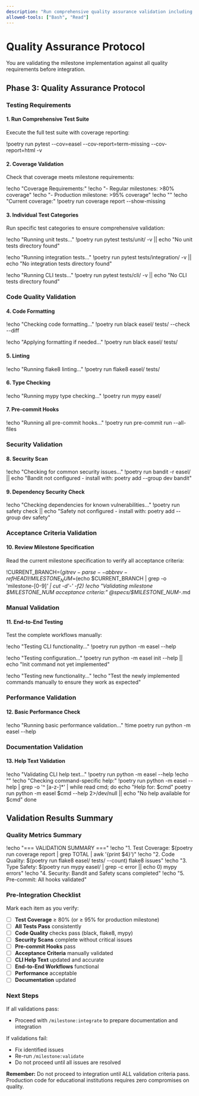 ```yaml
---
description: "Run comprehensive quality assurance validation including tests, coverage, and acceptance criteria"
allowed-tools: ["Bash", "Read"]
---
```


# Quality Assurance Protocol

You are validating the milestone implementation against all quality requirements before integration.

## Phase 3: Quality Assurance Protocol

### Testing Requirements

#### 1. Run Comprehensive Test Suite

Execute the full test suite with coverage reporting:

!poetry run pytest --cov=easel --cov-report=term-missing --cov-report=html -v

#### 2. Coverage Validation

Check that coverage meets milestone requirements:

!echo "Coverage Requirements:"
!echo "- Regular milestones: >80% coverage"
!echo "- Production milestone: >95% coverage"
!echo ""
!echo "Current coverage:"
!poetry run coverage report --show-missing

#### 3. Individual Test Categories

Run specific test categories to ensure comprehensive validation:

!echo "Running unit tests..."
!poetry run pytest tests/unit/ -v || echo "No unit tests directory found"

!echo "Running integration tests..."
!poetry run pytest tests/integration/ -v || echo "No integration tests directory found"

!echo "Running CLI tests..."
!poetry run pytest tests/cli/ -v || echo "No CLI tests directory found"

### Code Quality Validation

#### 4. Code Formatting

!echo "Checking code formatting..."
!poetry run black easel/ tests/ --check --diff

!echo "Applying formatting if needed..."
!poetry run black easel/ tests/

#### 5. Linting

!echo "Running flake8 linting..."
!poetry run flake8 easel/ tests/

#### 6. Type Checking

!echo "Running mypy type checking..."
!poetry run mypy easel/

#### 7. Pre-commit Hooks

!echo "Running all pre-commit hooks..."
!poetry run pre-commit run --all-files

### Security Validation

#### 8. Security Scan

!echo "Checking for common security issues..."
!poetry run bandit -r easel/ || echo "Bandit not configured - install with: poetry add --group dev bandit"

#### 9. Dependency Security Check

!echo "Checking dependencies for known vulnerabilities..."
!poetry run safety check || echo "Safety not configured - install with: poetry add --group dev safety"

### Acceptance Criteria Validation

#### 10. Review Milestone Specification

Read the current milestone specification to verify all acceptance criteria:

!CURRENT_BRANCH=$(git rev-parse --abbrev-ref HEAD)
!MILESTONE_NUM=$(echo $CURRENT_BRANCH | grep -o 'milestone-[0-9]*' | cut -d'-' -f2)
!echo "Validating milestone $MILESTONE_NUM acceptance criteria:"
@specs/$MILESTONE_NUM-*.md

### Manual Validation

#### 11. End-to-End Testing

Test the complete workflows manually:

!echo "Testing CLI functionality..."
!poetry run python -m easel --help

!echo "Testing configuration..."
!poetry run python -m easel init --help || echo "Init command not yet implemented"

!echo "Testing new functionality..."
!echo "Test the newly implemented commands manually to ensure they work as expected"

### Performance Validation

#### 12. Basic Performance Check

!echo "Running basic performance validation..."
!time poetry run python -m easel --help

### Documentation Validation

#### 13. Help Text Validation

!echo "Validating CLI help text..."
!poetry run python -m easel --help
!echo ""
!echo "Checking command-specific help:"
!poetry run python -m easel --help | grep -o '^  [a-z-]*' | while read cmd; do
  echo "Help for: $cmd"
  poetry run python -m easel $cmd --help 2>/dev/null || echo "No help available for $cmd"
done

## Validation Results Summary

### Quality Metrics Summary

!echo "=== VALIDATION SUMMARY ==="
!echo "1. Test Coverage: $(poetry run coverage report | grep TOTAL | awk '{print $4}')"
!echo "2. Code Quality: $(poetry run flake8 easel/ tests/ --count) flake8 issues"
!echo "3. Type Safety: $(poetry run mypy easel/ | grep -c error || echo 0) mypy errors"
!echo "4. Security: Bandit and Safety scans completed"
!echo "5. Pre-commit: All hooks validated"

### Pre-Integration Checklist

Mark each item as you verify:

- [ ] **Test Coverage** ≥ 80% (or ≥ 95% for production milestone)
- [ ] **All Tests Pass** consistently
- [ ] **Code Quality** checks pass (black, flake8, mypy)
- [ ] **Security Scans** complete without critical issues
- [ ] **Pre-commit Hooks** pass
- [ ] **Acceptance Criteria** manually validated
- [ ] **CLI Help Text** updated and accurate
- [ ] **End-to-End Workflows** functional
- [ ] **Performance** acceptable
- [ ] **Documentation** updated

### Next Steps

If all validations pass:
- Proceed with `/milestone:integrate` to prepare documentation and integration

If validations fail:
- Fix identified issues
- Re-run `/milestone:validate`
- Do not proceed until all issues are resolved

**Remember:** Do not proceed to integration until ALL validation criteria pass. Production code for educational institutions requires zero compromises on quality.
